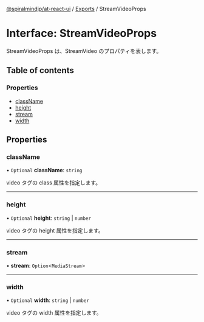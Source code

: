 [@spiralmindjp/at-react-ui](../README.md) / [Exports](../modules.md) / StreamVideoProps

# Interface: StreamVideoProps

StreamVideoProps は、StreamVideo のプロパティを表します。

## Table of contents

### Properties

- [className](StreamVideoProps.md#classname)
- [height](StreamVideoProps.md#height)
- [stream](StreamVideoProps.md#stream)
- [width](StreamVideoProps.md#width)

## Properties

### className

• `Optional` **className**: `string`

video タグの class 属性を指定します。

___

### height

• `Optional` **height**: `string` \| `number`

video タグの height 属性を指定します。

___

### stream

• **stream**: `Option`<`MediaStream`\>

___

### width

• `Optional` **width**: `string` \| `number`

video タグの width 属性を指定します。
